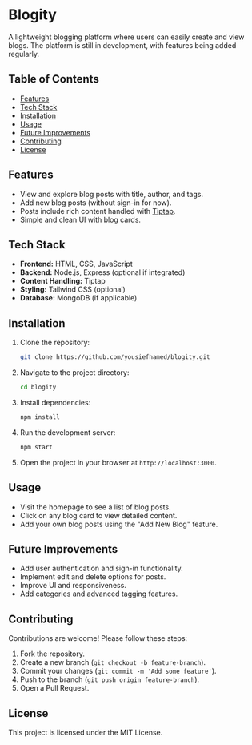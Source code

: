 # Blogity

A lightweight blogging platform where users can easily create and view blogs. The platform is still in development, with features being added regularly.

<!-- ![Blogity Banner](link-to-your-image.png) Replace with your banner image if available -->

## Table of Contents

- [Features](#features)
- [Tech Stack](#tech-stack)
- [Installation](#installation)
- [Usage](#usage)
- [Future Improvements](#future-improvements)
- [Contributing](#contributing)
- [License](#license)

## Features

- View and explore blog posts with title, author, and tags.
- Add new blog posts (without sign-in for now).
- Posts include rich content handled with [Tiptap](https://tiptap.dev/).
- Simple and clean UI with blog cards.

## Tech Stack

- **Frontend:** HTML, CSS, JavaScript
- **Backend:** Node.js, Express (optional if integrated)
- **Content Handling:** Tiptap
- **Styling:** Tailwind CSS (optional)
- **Database:** MongoDB (if applicable)

## Installation

1. Clone the repository:

   ```bash
   git clone https://github.com/yousiefhamed/blogity.git
   ```

2. Navigate to the project directory:

   ```bash
   cd blogity
   ```

3. Install dependencies:

   ```bash
   npm install
   ```

4. Run the development server:

   ```bash
   npm start
   ```

5. Open the project in your browser at `http://localhost:3000`.

## Usage

- Visit the homepage to see a list of blog posts.
- Click on any blog card to view detailed content.
- Add your own blog posts using the "Add New Blog" feature.

## Future Improvements

- Add user authentication and sign-in functionality.
- Implement edit and delete options for posts.
- Improve UI and responsiveness.
- Add categories and advanced tagging features.

## Contributing

Contributions are welcome! Please follow these steps:

1. Fork the repository.
2. Create a new branch (`git checkout -b feature-branch`).
3. Commit your changes (`git commit -m 'Add some feature'`).
4. Push to the branch (`git push origin feature-branch`).
5. Open a Pull Request.

## License

This project is licensed under the MIT License.
